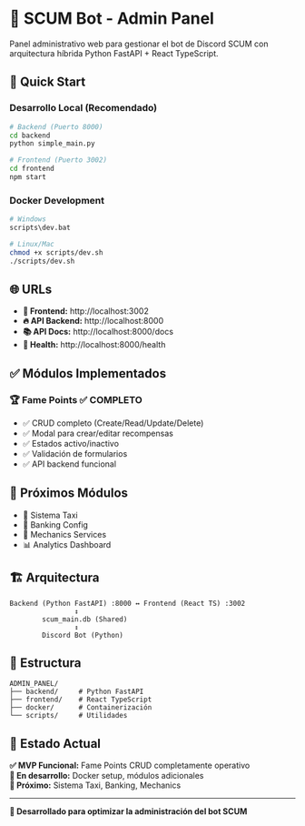 # 🤖 SCUM Bot - Admin Panel

Panel administrativo web para gestionar el bot de Discord SCUM con arquitectura híbrida Python FastAPI + React TypeScript.

## 🚀 Quick Start

### Desarrollo Local (Recomendado)
```bash
# Backend (Puerto 8000)
cd backend
python simple_main.py

# Frontend (Puerto 3002)  
cd frontend
npm start
```

### Docker Development
```bash
# Windows
scripts\dev.bat

# Linux/Mac
chmod +x scripts/dev.sh
./scripts/dev.sh
```

## 🌐 URLs

- **🎨 Frontend:** http://localhost:3002
- **🔥 API Backend:** http://localhost:8000  
- **📚 API Docs:** http://localhost:8000/docs
- **💚 Health:** http://localhost:8000/health

## ✅ Módulos Implementados

### 🏆 Fame Points ✅ COMPLETO
- ✅ CRUD completo (Create/Read/Update/Delete)
- ✅ Modal para crear/editar recompensas
- ✅ Estados activo/inactivo
- ✅ Validación de formularios
- ✅ API backend funcional

## 🔄 Próximos Módulos
- 🚕 Sistema Taxi
- 🏦 Banking Config  
- 🔧 Mechanics Services
- 📊 Analytics Dashboard

## 🏗️ Arquitectura

```
Backend (Python FastAPI) :8000 ↔ Frontend (React TS) :3002
                ↕
        scum_main.db (Shared)
                ↕  
        Discord Bot (Python)
```

## 📁 Estructura
```
ADMIN_PANEL/
├── backend/     # Python FastAPI
├── frontend/    # React TypeScript  
├── docker/      # Containerización
└── scripts/     # Utilidades
```

## 🎯 Estado Actual

**✅ MVP Funcional:** Fame Points CRUD completamente operativo  
**🔄 En desarrollo:** Docker setup, módulos adicionales  
**🎯 Próximo:** Sistema Taxi, Banking, Mechanics

---

**🚀 Desarrollado para optimizar la administración del bot SCUM**